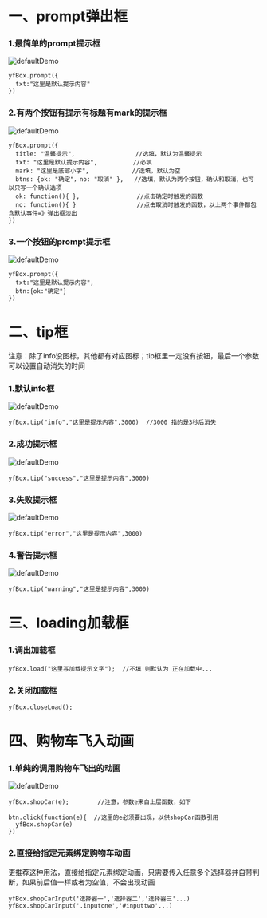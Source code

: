 # 一、prompt弹出框
### 1.最简单的prompt提示框
![defaultDemo](https://github.com/ClassName/yfBox/blob/master/images/defaultDemo.png)
```
yfBox.prompt({
  txt:"这里是默认提示内容"   
})
```

### 2.有两个按钮有提示有标题有mark的提示框
![defaultDemo](https://github.com/ClassName/yfBox/blob/master/images/markDemo.png)
```
yfBox.prompt({
  title: "温馨提示",                 //选填，默认为温馨提示
  txt: "这里是默认提示内容",          //必填
  mark: "这里是底部小字",            //选填，默认为空
  btns: {ok: "确定"，no: "取消" },   //选填，默认为两个按钮，确认和取消，也可以只写一个确认选项
  ok: function(){ },                //点击确定时触发的函数
  no: function(){ }                 //点击取消时触发的函数，以上两个事件都包含默认事件=》弹出框淡出
})
```

### 3.一个按钮的prompt提示框
![defaultDemo](https://github.com/ClassName/yfBox/blob/master/images/onebtn.png)
```
yfBox.prompt({
  txt:"这里是默认提示内容",
  btn:{ok:"确定"}
})
```

# 二、tip框
注意：除了info没图标，其他都有对应图标；tip框里一定没有按钮，最后一个参数可以设置自动消失的时间
### 1.默认info框
![defaultDemo](https://github.com/ClassName/yfBox/blob/master/images/infoDemo.png)
```
yfBox.tip("info","这里是提示内容",3000)  //3000 指的是3秒后消失
```

### 2.成功提示框
![defaultDemo](https://github.com/ClassName/yfBox/blob/master/images/successDemo.png)
```
yfBox.tip("success","这里是提示内容",3000) 
```

### 3.失败提示框
![defaultDemo](https://github.com/ClassName/yfBox/blob/master/images/errorDemo.png)
```
yfBox.tip("error","这里是提示内容",3000) 
```

### 4.警告提示框
![defaultDemo](https://github.com/ClassName/yfBox/blob/master/images/warningDemo.png)
```
yfBox.tip("warning","这里是提示内容",3000) 
```

# 三、loading加载框
### 1.调出加载框
```
yfBox.load("这里写加载提示文字");  //不填 则默认为 正在加载中...
```
### 2.关闭加载框
```
yfBox.closeLoad();
```

# 四、购物车飞入动画
### 1.单纯的调用购物车飞出的动画
![defaultDemo](https://github.com/ClassName/yfBox/blob/master/images/shopCar.png)
```
yfBox.shopCar(e);        //注意，参数e来自上层函数，如下

btn.click(function(e){  //这里的e必须要出现，以供shopCar函数引用
  yfBox.shopCar(e)
})
```

### 2.直接给指定元素绑定购物车动画
更推荐这种用法，直接给指定元素绑定动画，只需要传入任意多个选择器并自带判断，如果前后值一样或者为空值，不会出现动画
```
yfBox.shopCarInput('选择器一','选择器二','选择器三'...)
yfBox.shopCarInput('.inputone','#inputtwo'...)
```

